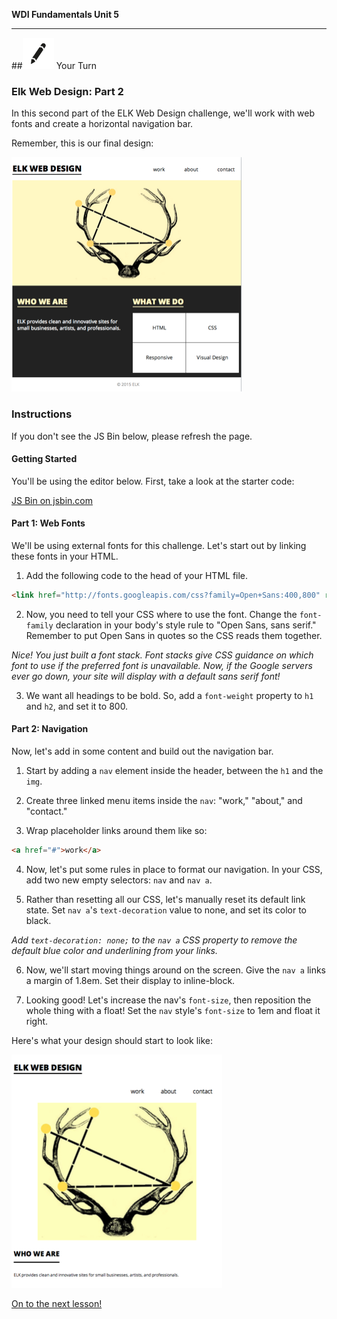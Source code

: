 **WDI Fundamentals Unit 5**

---

##![Your Turn](../assets/exercise.png) Your Turn

### Elk Web Design: Part 2

In this second part of the ELK Web Design challenge, we'll work with web fonts and create a horizontal navigation bar.

Remember, this is our final design:

![](/assets/elkwebdesign/elkwebdesign.png)


### Instructions
If you don't see the JS Bin below, please refresh the page.

#### Getting Started

You'll be using the editor below. First, take a look at the starter code:

<a class="jsbin-embed" href="http://jsbin.com/wukimet/embed?html,css,outputheight=600px">JS Bin on jsbin.com</a><script src="http://static.jsbin.com/js/embed.min.js?3.39.19"></script>

#### Part 1: Web Fonts

We'll be using external fonts for this challenge. Let's start out by linking these fonts in your HTML.

1) Add the following code to the head of your HTML file.

```HTML
<link href="http://fonts.googleapis.com/css?family=Open+Sans:400,800" rel="stylesheet" type="text/css">
```

2) Now, you need to tell your CSS where to use the font. Change the `font-family` declaration in your body's style rule to "Open Sans, sans serif." Remember to put Open Sans in quotes so the CSS reads them together.

*Nice! You just built a font stack. Font stacks give CSS guidance on which font to use if the preferred font is unavailable. Now, if the Google servers ever go down, your site will display with a default sans serif font!*

3) We want all headings to be bold. So, add a `font-weight` property to `h1` and `h2`, and set it to 800.


#### Part 2: Navigation

Now, let's add in some content and build out the navigation bar.

1) Start by adding a `nav` element inside the header, between the `h1` and the `img`.

2) Create three linked menu items inside the `nav`: "work," "about," and "contact."

3) Wrap placeholder links around them like so:

```HTML
<a href="#">work</a>
```

4) Now, let's put some rules in place to format our navigation. In your CSS, add two new empty selectors: `nav` and `nav a`.

5) Rather than resetting all our CSS, let's manually reset its default link state. Set `nav a`'s `text-decoration` value to none, and set its color to black.

*Add `text-decoration: none;` to the `nav a` CSS property to remove the default blue color and underlining from your links.*

6) Now, we'll start moving things around on the screen. Give the `nav a` links a margin of 1.8em. Set their display to inline-block.

7) Looking good! Let's increase the nav's `font-size`, then reposition the whole thing with a float! Set the `nav` style's `font-size` to 1em and float it right.

Here's what your design should start to look like:

![](/assets/elkwebdesign/elkdesignchapt6.png)


[On to the next lesson!](04_lesson.md)
